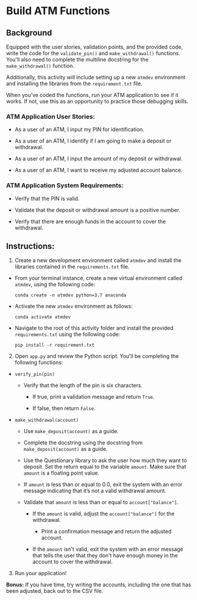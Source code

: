 # Build ATM Functions

## Background

Equipped with the user stories, validation points, and the provided code, write the code for the `validate_pin()` and `make_withdrawal()` functions. You'll also need to complete the multiline docstring for the `make_withdrawal()` function.

Additionally, this activity will include setting up a new `atmdev` environment and installing the libraries from the `requirement.txt` file.

When you've coded the functions, run your ATM application to see if it works. If not, use this as an opportunity to practice those debugging skills.

### ATM Application User Stories:

* As a user of an ATM, I input my PIN for identification.

* As a user of an ATM, I identify if I am going to make a deposit or withdrawal.

* As a user of an ATM, I input the amount of my deposit or withdrawal.

* As a user of an ATM, I want to receive my adjusted account balance.

### ATM Application System Requirements:

* Verify that the PIN is valid.

* Validate that the deposit or withdrawal amount is a positive number.

* Verify that there are enough funds in the account to cover the withdrawal.


## Instructions:

1. Create a new development environment called `atmdev` and install the libraries contained in the `requirements.txt` file.

  * From your terminal instance, create a new virtual environment called `atmdev`, using the following code:

    ```code
    conda create -n atmdev python=3.7 anaconda
    ```

  * Activate the new `atmdev` environment as follows:

    ```code
    conda activate atmdev
    ```

  * Navigate to the root of this activity folder and install the provided `requirements.txt` using the following code:

    ```code
    pip install -r requirement.txt
    ```

2. Open `app.py` and review the Python script. You'll be completing the following functions:

  * `verify_pin(pin)`

    * Verify that the length of the pin is six characters.

      * If true, print a validation message and return `True`.

      * If false, then return `False`.

  * `make_withdrawal(account)`

    * Use `make_deposit(account)` as a guide.

    * Complete the docstring using the docstring from `make_deposit(account)` as a guide.

    * Use the Questionary library to ask the user how much they want to deposit. Set the return equal to the variable `amount`. Make sure that `amount` is a floating point value.

    * If `amount` is less than or equal to 0.0, exit the system with an error message indicating that it’s not a valid withdrawal amount.

    * Validate that `amount` is less than or equal to `account["balance"]`.

      * If the `amount` is valid, adjust the `account["balance"]` for the withdrawal.

        * Print a confirmation message and return the adjusted account.

      * If the `amount` isn't valid, exit the system with an error message that tells the user that they don't have enough money in the account to cover the withdrawal.

3. Run your application!

**Bonus:** If you have time, try writing the accounts, including the one that has been adjusted, back out to the CSV file.

